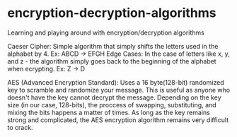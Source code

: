 # encryption-decryption-algorithms
Learning and playing around with encryption/decryption algorithms


Caeser Cipher:
Simple algorithm that simply shifts the letters used in the alphabet by 4. 
Ex: ABCD -> EFGH
Edge Cases: In the case of letters like x, y, and z - the algorithm simply goes back to the beginning of the alphabet when ecrypting.
Ex: Z -> D

AES (Advanced Encryption Standard):
Uses a 16 byte(128-bit) randomized key to scramble and randomize your message. This is useful as anyone who doesn't have the key cannot decrypt the message. Depending on the key size (in our case, 128-bits), the proccess of swapping, substituting, and mixing the bits happens a matter of times. As long as the key remains strong and complicated, the AES encryption algorithm remains very difficult to crack.
